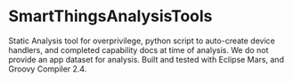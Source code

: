 # SmartThingsAnalysisTools
Static Analysis tool for overprivilege, python script to auto-create device handlers, and completed capability docs at time of analysis.
We do not provide an app dataset for analysis.
Built and tested with Eclipse Mars, and Groovy Compiler 2.4.
